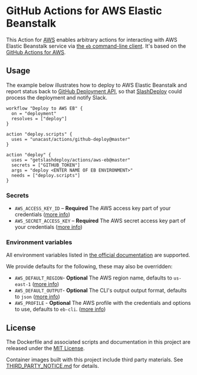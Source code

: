 # GitHub Actions for AWS Elastic Beanstalk

This Action for [AWS](https://aws.amazon.com/) enables arbitrary actions for interacting with AWS Elastic Beanstalk service via [the `eb` command-line client](https://docs.aws.amazon.com/elasticbeanstalk/latest/dg/eb-cli3.html). It's based on the [GitHub Actions for AWS](https://github.com/actions/aws).

## Usage

The example below illustrates how to deploy to AWS Elastic Beanstalk and report status back to [GitHub Deployment API](https://developer.github.com/v3/repos/deployments/), so that [SlashDeploy](https://getslashdeploy.com/) could process the deployment and notify Slack.

```
workflow "Deploy to AWS EB" {
  on = "deployment"
  resolves = ["deploy"]
}

action "deploy.scripts" {
  uses = "unacast/actions/github-deploy@master"
}

action "deploy" {
  uses = "getslashdeploy/actions/aws-eb@master"
  secrets = ["GITHUB_TOKEN"]
  args = "deploy <ENTER NAME OF EB ENVIRONMENT>"
  needs = ["deploy.scripts"]
}
```

### Secrets

- `AWS_ACCESS_KEY_ID` – **Required** The AWS access key part of your credentials ([more info](https://docs.aws.amazon.com/general/latest/gr/aws-sec-cred-types.html#access-keys-and-secret-access-keys))
- `AWS_SECRET_ACCESS_KEY` – **Required** The AWS secret access key part of your credentials ([more info](https://docs.aws.amazon.com/general/latest/gr/aws-sec-cred-types.html#access-keys-and-secret-access-keys))

### Environment variables

All environment variables listed in [the official documentation](https://docs.aws.amazon.com/cli/latest/userguide/cli-environment.html) are supported.

We provide defaults for the following, these may also be overridden:

- `AWS_DEFAULT_REGION`- **Optional** The AWS region name, defaults to `us-east-1` ([more info](https://docs.aws.amazon.com/general/latest/gr/rande.html))
- `AWS_DEFAULT_OUTPUT`- **Optional** The CLI's output output format, defaults to `json` ([more info](https://docs.aws.amazon.com/cli/latest/userguide/cli-environment.html))
- `AWS_PROFILE` - **Optional** The AWS profile with the credentials and options to use, defaults to `eb-cli`. ([more info](https://docs.aws.amazon.com/cli/latest/userguide/cli-environment.html))

## License

The Dockerfile and associated scripts and documentation in this project are released under the [MIT License](LICENSE).

Container images built with this project include third party materials. See [THIRD_PARTY_NOTICE.md](THIRD_PARTY_NOTICE.md) for details.
